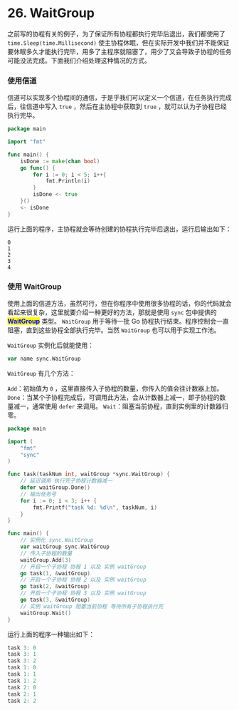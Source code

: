# 26. WaitGroup

之前写的协程有关的例子，为了保证所有协程都执行完毕后退出，我们都使用了 `time.Sleep(time.Millisecond)` 使主协程休眠，但在实际开发中我们并不能保证要休眠多久才能执行完毕，用多了主程序就阻塞了，用少了又会导致子协程的任务可能没法完成。下面我们介绍处理这种情况的方式。

### 使用信道

信道可以实现多个协程间的通信，于是乎我们可以定义一个信道，在任务执行完成后，往信道中写入 `true` ，然后在主协程中获取到 `true` ，就可以认为子协程已经执行完毕。

```go
package main

import "fmt"

func main() {
	isDone := make(chan bool)
	go func() {
		for i := 0; i < 5; i++{
			fmt.Println(i)
		}
		isDone <- true
	}()
	<- isDone
}
```

运行上面的程序，主协程就会等待创建的协程执行完毕后退出，运行后输出如下：

```
0
1
2
3
4
```

### 使用 WaitGroup

使用上面的信道方法，虽然可行，但在你程序中使用很多协程的话，你的代码就会看起来很复杂，这里就要介绍一种更好的方法，那就是使用 `sync` 包中提供的 <mark style="color:blue;">**WaitGroup**</mark> 类型。 `WaitGroup` 用于等待一批 Go 协程执行结束。程序控制会一直阻塞，直到这些协程全部执行完毕。当然 `WaitGroup` 也可以用于实现工作池。

`WaitGroup` 实例化后就能使用：

```go
var name sync.WaitGroup
```

`WaitGroup` 有几个方法：

`Add`：初始值为 `0` ，这里直接传入子协程的数量，你传入的值会往计数器上加。 `Done`：当某个子协程完成后，可调用此方法，会从计数器上减一，即子协程的数量减一，通常使用 `defer` 来调用。 `Wait`：阻塞当前协程，直到实例里的计数器归零。

```go
package main

import (
	"fmt"
	"sync"
)

func task(taskNum int, waitGroup *sync.WaitGroup) {
	// 延迟调用 执行完子协程计数器减一
	defer waitGroup.Done()
	// 输出任务号
	for i := 0; i < 3; i++ {
		fmt.Printf("task %d: %d\n", taskNum, i)
	}
}

func main() {
	// 实例化 sync.WaitGroup
	var waitGroup sync.WaitGroup
	// 传入子协程的数量
	waitGroup.Add(3)
	// 开启一个子协程 协程 1 以及 实例 waitGroup
	go task(1, &waitGroup)
	// 开启一个子协程 协程 2 以及 实例 waitGroup
	go task(2, &waitGroup)
	// 开启一个子协程 协程 3 以及 实例 waitGroup
	go task(3, &waitGroup)
	// 实例 waitGroup 阻塞当前协程 等待所有子协程执行完
	waitGroup.Wait()
}
```

运行上面的程序一种输出如下：

```go
task 3: 0
task 3: 1
task 3: 2
task 1: 0
task 1: 1
task 1: 2
task 2: 0
task 2: 1
task 2: 2
```
